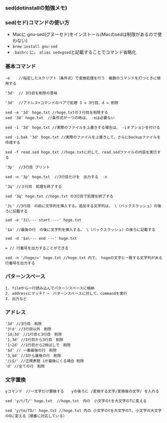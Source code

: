### sed(dotinstallの勉強メモ)

### sed(セド)コマンドの使い方

+ Macに gnu-sed(グヌーセド)をインストール(Macのsedは制限があるので使わない)
+ `brew install gnu-sed`
+ `.bashrc` に、 `alias sed=gsed`と記載することでコマンド省略化


### 基本コマンド

    -e    //指定したスクリプト（条件式）で変換処理を行う　複数のコマンドを打つときに使用する

    '3d'  // 3行目を削除の意味

    '3d'  //アドレス+コマンドのペアで処理 3 = 3行目、d = 削除

    sed -e '3d' hoge.txt //hoge.txtの３行目を削除する
    sed '3d' hoge.txt  //条件式が一つの時は、 -eは必要ない

    sed -i '3d' hoge.txt //実際のファイルを上書きする場合は、 -iオプションを付ける

    sed -i.bak '3d' hoge.txt //実際のファイルを上書きして、さらにbackupファイルを作成する

    sed -f read.sed hoge.txt //hoge.txtに対して、read.sedファイルの内容を実行する

    '3p'  //3行目 プリント

    sed -n '3p' hoge.txt  //3行目だけを　出力する  -n

    '3q' //３行目　処理を終了する

    sed '3q' hoge.txt //hoge.txt の3行目で処理を終了する

    '3i' //3行目　の前に文字列を挿入する。追加する文字列は、 \（バックスラッシュ）の後ろに記載する

    sed -e '3i\--- start ---' hoge.txt

    '$a' //最後の行　の後に文字列を挿入する。 \（バックスラッシュ）の後ろに記載する

    sed -d '$a\--- end ---' hoge.txt

    = // 行番号を出力することができる

    sed -n '/hoge/=' hoge.txt //hoge.txt 内で、 hogeの文字と一致する文字列がある行番号を出力する



### パターンスペース

    1. fileから一行読み込んでパターンスペースに格納
    2. addressにマッチ? →　パターンスペースに対して、commandを実行
    3. 出力など

### アドレス

    '3d' //3行目　削除
    '3!d' //3行目以外　削除
    '1d;3d' //1行目と3行目　削除
    '1,3d' //1行目から3行目　削除
    '1~2d' //1行目から2飛ばしで　削除
    '$d' // 一番最後の行　削除
    '3,$d' //3から最後の行　削除
    '/i$/' //正規表現 iが最後にくる場合 削除
    'd' //全ての行　削除


### 文字置換

    yコマンド　//一文字だけ置換する　　yの後ろに /変換する文字/変換後の文字/ を入れる

    sed 'y/t/T/' hoge.txt  //hoge.txt　内の　小文字のtを大文字のTに変える

    sed 'y/to/TO/' hoge.txt //hoge.txt 内の 小文字のtを大文字のT, 小文字の大文字のOに変える（順番に対応している）






